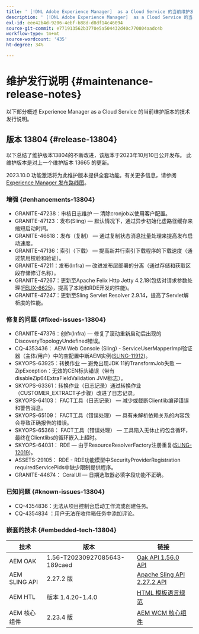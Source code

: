 ```yaml
---
title: ' [!DNL Adobe Experience Manager]  as a Cloud Service 的当前维护发行说明。'
description: ' [!DNL Adobe Experience Manager]  as a Cloud Service 的当前维护发行说明。'
exl-id: eee42b4d-9206-4ebf-b88d-d8df14c46094
source-git-commit: e771913562b3770e5a504432d40c770804aadc4b
workflow-type: tm+mt
source-wordcount: '435'
ht-degree: 34%

---
```


# 维护发行说明 {#maintenance-release-notes}

以下部分概述 Experience Manager as a Cloud Service 的当前维护版本的技术发行说明。

## 版本 13804 {#release-13804}

以下总结了维护版本13804的不断改进，该版本于2023年10月10日公开发布。 此维护版本是对上一个维护版本 13665 的更新。

2023.10.0 功能激活将为此维护版本提供全套功能。有关更多信息，请参阅[ Experience Manager 发布路线图](https://experienceleague.adobe.com/docs/experience-manager-release-information/aem-release-updates/update-releases-roadmap.html)。

### 增强 {#enhancements-13804}

* GRANITE-47238：审核日志维护 — 清除cronjob以使用客户配置。
* GRANITE-47123：发布(Sling) — 默认情况下，通过异步初始化虚路径缓存来缩短启动时间。
* GRANITE-46618：发布（复制） — 通过复制状态消息批量处理来提高发布启动速度。
* GRANITE-47136：索引（下载） — 提高新并行索引下载程序的下载速度（通过禁用校验和验证）。
* GRANITE-47211：发布(Infra) — 改进发布层部署的分离（通过存储和获取区段存储修订名称）。
* GRANITE-47267：更新至Apache Felix Http Jetty 4.2.18(包括对请求参数处理([FELIX-6625](https://issues.apache.org/jira/browse/FELIX-6625))，提高了本地和RDE开发的性能)。
* GRANITE-47247：更新至Sling Servlet Resolver 2.9.14，提高了Servlet解析度的性能。

### 修复的问题 {#fixed-issues-13804}

* GRANITE-47376：创作(Infra) — 修复了滚动重新启动后出现的DiscoveryTopologyUndefined错误。
* CQ-4353436： AEM Web Console (Sling) - ServiceUserMapperImpl验证器（主体/用户）中的空配置中断AEM实例([SLING-11912](https://issues.apache.org/jira/browse/SLING-11912))。
* SKYOPS-63925：转换作业 — 避免出现JDK 11的TransformJob失败 — ZipException：无效的CEN标头错误（带有disableZip64ExtraFieldValidation JVM标志）。
* SKYOPS-63361：转换作业（日志记录）通过转换作业（CUSTOMER_EXTRACT子步骤）改进了日志记录。
* SKYOPS-64103： FACT工具（日志记录） — 减少或截断Clientlib编译错误和警告消息。
* SKYOPS-65109： FACT工具（错误处理） — 具有未解析依赖关系的内容包会导致正确报告的错误。
* SKYOPS-65368： FACT工具（错误处理） — 工具陷入无休止的包含循环，最终在Clientlibs的循环嵌入上超时。
* SKYOPS-64031： RDE — 由于ResourceResolverFactory注册重复([SLING-12019](https://issues.apache.org/jira/browse/SLING-12019))。
* ASSETS-29105： RDE - RDE功能模型中SecurityProviderRegistration requiredServicePids中缺少限制提供程序。
* GRANITE-44674： CoralUI — 日期选取器必填字段功能不正确。

### 已知问题 {#known-issues-13804}

* CQ-4354836：无法从项目控制台启动工作流或创建任务。
* CQ-4354834 ：用户无法在收件箱任务中添加评论。

### 嵌套的技术 {#embedded-tech-13804}

| 技术 | 版本 | 链接 |
|---|---|---|
| AEM OAK | 1.56-T20230927085643-189caed | [Oak API 1.56.0 API](https://www.javadoc.io/doc/org.apache.jackrabbit/oak-api/1.56.0/index.html) |
| AEM SLING API | 2.27.2 版 | [Apache Sling API 2.27.2 API](https://www.javadoc.io/doc/org.apache.sling/org.apache.sling.api/latest/index.html) |
| AEM HTL | 版本 1.4.20-1.4.0 | [HTML 模板语言规范](https://github.com/adobe/htl-spec) |
| AEM 核心组件 | 2.23.4 版 | [AEM WCM 核心组件](https://github.com/adobe/aem-core-wcm-components) |
